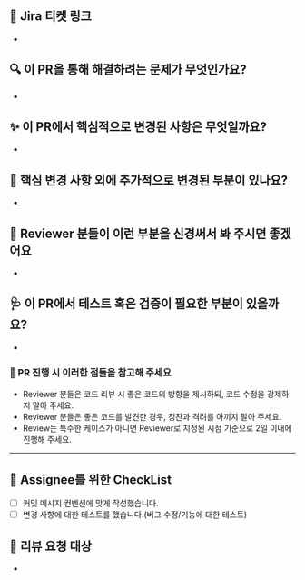 ## 🎫️ Jira 티켓 링크
<!--- 해당하는 티켓 번호와 함께 링크를 걸어주세요. --> 
* 

## 🔍️ 이 PR을 통해 해결하려는 문제가 무엇인가요?
<!--- 어떤 기능을 구현한건지, 이슈 대응이라면 어떤 이슈인지 PR이 열리게 된 계기와 목적을 Reviewer 들이 쉽게 이해할 수 있도록 적어 주세요. -->

*

## ✨ 이 PR에서 핵심적으로 변경된 사항은 무엇일까요?
<!--- 문제를 해결하면서 주요하게 변경된 사항들을 적어 주세요 --> 

*

## 🔖 핵심 변경 사항 외에 추가적으로 변경된 부분이 있나요?
<!--- 없으면 "없음" 이라고 기재해 주세요 -->
*

## 🙏 Reviewer 분들이 이런 부분을 신경써서 봐 주시면 좋겠어요
<!--- 개발 과정에서 다른 분들의 의견은 어떠한지 궁금했거나 크로스 체크가 필요하다고 느껴진 코드가 있다면 남겨주세요 -->
*

## 🩺 이 PR에서 테스트 혹은 검증이 필요한 부분이 있을까요?
<!--- 테스트가 필요한 항목이나 테스트 코드가 추가되었다면 함께 적어주세요 -->
*

### 📌 PR 진행 시 이러한 점들을 참고해 주세요
* Reviewer 분들은 코드 리뷰 시 좋은 코드의 방향을 제시하되, 코드 수정을 강제하지 말아 주세요.
* Reviewer 분들은 좋은 코드를 발견한 경우, 칭찬과 격려를 아끼지 말아 주세요.
* Review는 특수한 케이스가 아니면 Reviewer로 지정된 시점 기준으로 2일 이내에 진행해 주세요.

---
## 📝 Assignee를 위한 CheckList
<!-- 기타 체크 리스트가 더 존재하면 추가해서 작성해주세요. -->
- [ ] 커밋 메시지 컨벤션에 맞게 작성했습니다.
- [ ] 변경 사항에 대한 테스트를 했습니다.(버그 수정/기능에 대한 테스트)

## 👥 리뷰 요청 대상
<!-- PL과 요청 대상자를 "@이름"으로 언급해주세요. -->
* 